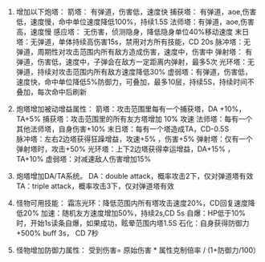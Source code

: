 1. 增加以下炮塔：
箭塔： 有弹道，伤害低，速度快
捕获塔： 有弹道，aoe,伤害低，速度慢，命中单位速度降低100%，持续1.5S
法师塔：有弹道，aoe,伤害高，速度慢
感应塔： 无伤害，侦测隐身，降低隐身单位40%移动速度
末日塔：无弹道，单体持续高伤害15s，禁用对方所有技能，CD 20s
脉冲塔：无弹道，周期性对攻击范围内所有敌方造成伤害，速度中，伤害中
弹射塔： 有弹道，伤害低，速度中，子弹会在敌方一定距离内弹射，最多5次
光环塔：无弹道，持续对攻击范围内所有敌方速度降低30%
虚弱塔：有弹道，伤害低，速度快，命中单位降低5%防御力，可叠加，最多10层，持续5S，持续时间不叠加，每次命中后刷新

2. 炮塔增加被动增益属性：
箭塔：攻击范围里每有一个捕获塔，DA +10%， TA+5%
捕获塔：攻击范围里的所有友方塔增加 10% 攻速
法师塔：每有一个其他法师塔，自身伤害+10%
末日塔：每有一个塔造成TA，CD-0.5S    
脉冲塔：左右2边塔获得狂躁增益，攻速+5% ，伤害+5%
弹射塔：仅有一个弹射塔时，攻击+50%
光环塔：上下2边塔获得幸运增益，DA+15% ，TA+10%
虚弱塔：对减速敌人伤害增加15%



3. 炮塔增加DA/TA系统。
DA：double attack，概率攻击2下，仅对弹道塔有效
TA：triple attack，概率攻击3下，仅对弹道塔有效


4. 怪物可用技能：
霜冻光环：降低范围内所有塔攻击速度20%，CD回复速度降低20%
加速：随机友方速度增加50%，持续2s,CD 5s
自爆：HP低于10%时，开始1s读条自爆，如果成功，眩晕范围内塔1.5S
石化：自身获得防御力+500% buff 3s， CD 7秒


5. 怪物增加防御力属性：
受到伤害= 原始伤害 * 属性克制倍率 / (1+防御力/100）
